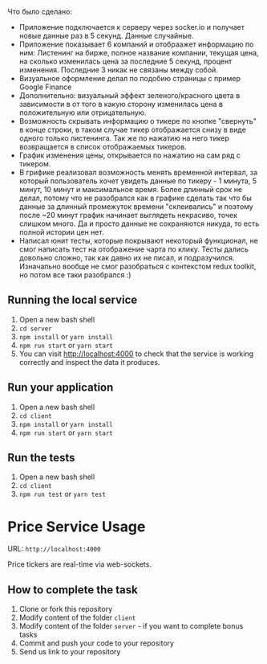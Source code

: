Что было сделано:

- Приложение подключается к серверу через socker.io и получает новые данные раз в 5 секунд. Данные случайные.
- Приложение показывает 6 компаний и отобраажет информацию по ним: Листенинг на бирже, полное название компании, текущая цена, на сколько изменилась цена за последние 5 секунд, процент изменения. Последние 3 никак не связаны между собой.
- Визуальное оформление делал по подобию страницы с пример Google Finance
- Дополнительно: визуальный эффект зеленого/красного цвета в зависимости в от того в какую сторону изменилась цена в положительную или отрицательную.
- Возможность скрывать информацию о тикере по кнопке "свернуть" в конце строки, в таком случае тикер отображается снизу в виде одного только листенинга. Так же по нажатию на него тикер возвращается в список отображаемых тикеров.
- График изменения цены, открывается по нажатию на сам ряд с тикером.
- В грифике реализовал возможность менять временной интервал, за который пользователь хочет увидеть данные по тикеру - 1 минута, 5 минут, 10 минут и максимальное время. 
	Более длинный срок не делал, потому что не разобрался как в графике сделать так что бы данные за длинный промежуток времени "склеивались" и поэтому после ~20 минут график начинает выглядеть некрасиво, точек слишком много.
	Да и просто данные не сохраняются никуда, то есть полной истории цен нет.
- Написал юнит тесты, которые покрывают некоторый функционал, не смог написать тест на отображение чарта по клику. Тесты дались довольно сложно, так как давно их не писал, и подразучился. 
	Изначально вообще не смог разобраться с контекстом redux toolkit, но потом все таки разобрался :)


## Running the local service
1. Open a new bash shell
2. ```cd server```
3. ```npm install``` or ```yarn install```
4. ```npm run start``` or ```yarn start```
5. You can visit [http://localhost:4000](http://localhost:4000) to check that the service is working correctly and inspect the data it produces.

## Run your application
1. Open a new bash shell
2. ```cd client```
3. ```npm install``` or ```yarn install```
4. ```npm run start``` or ```yarn start```

## Run the tests
1. Open a new bash shell
2. ```cd client```
3. ```npm run test``` or ```yarn test```

# Price Service Usage

URL:
```http://localhost:4000```

Price tickers are real-time via web-sockets.


## How to complete the task
1. Clone or fork this repository
2. Modify content of the folder `client`
3. Modify content of the folder `server` - if you want to complete bonus tasks
4. Commit and push your code to your repository
5. Send us link to your repository
